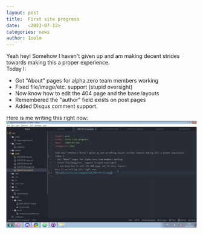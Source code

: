 ```yaml
---
layout: post
title:  First site progress
date:   <2023-07-12>
categories: news
author: 1oolm
---
```

Yeah hey! Somehow I haven't given up and am making decent strides towards making this a proper experience.   
Today I:
- Got "About" pages for alpha.zero team members working
- Fixed file/image/etc. support (stupid oversight)
- Now know how to edit the 404 page and the base layouts
- Remembered the "author" field exists on post pages   
- Added Disqus comment support.

Here is me writing this right now:
![hey](/assets/image/atom_2023-07-12.png)
